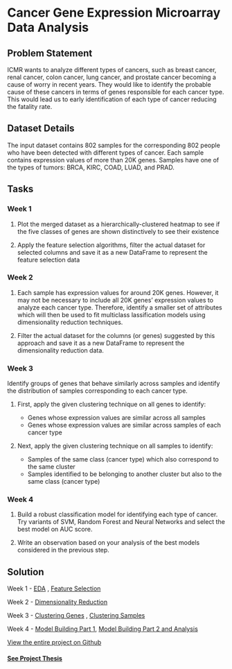 # Cancer Gene Expression Microarray Data Analysis

## Problem Statement

ICMR wants to analyze different types of cancers, such as breast cancer, renal cancer, colon cancer, lung cancer, and prostate cancer becoming a cause of worry in recent years. They would like to identify the probable cause of these cancers in terms of genes responsible for each cancer type. This would lead us to early identification of each type of cancer reducing the fatality rate.

## Dataset Details

The input dataset contains 802 samples for the corresponding 802 people who have been detected with different types of cancer. Each sample contains expression values of more than 20K genes. Samples have one of the types of tumors: BRCA, KIRC, COAD, LUAD, and PRAD.

## Tasks

### Week 1

 1. Plot the merged dataset as a hierarchically-clustered heatmap to see if the five classes of genes are shown distinctively to see their existence

 2. Apply the feature selection algorithms, filter the actual dataset for selected columns and save it as a new DataFrame to represent the feature selection data

### Week 2

1. Each sample has expression values for around 20K genes. However, it may not be necessary to include all 20K genes’ expression values to analyze each cancer type. Therefore, identify a smaller set of attributes which will then be used to fit multiclass lassification models using dimensionality reduction techniques.

2. Filter the actual dataset for the columns (or genes) suggested by this approach and save it as a new DataFrame to represent the dimensionality reduction data.


### Week 3

Identify groups of genes that behave similarly across samples and identify the distribution of samples corresponding to each cancer type.

1. First, apply the given clustering technique on all genes to identify:
   - Genes whose expression values are similar across all samples
   - Genes whose expression values are similar across samples of each cancer type 

2. Next, apply the given clustering technique on all samples to identify:
   - Samples of the same class (cancer type) which also correspond to the same cluster
   - Samples identified to be belonging to another cluster but also to the same class (cancer type)

### Week 4

1. Build a robust classification model for identifying each type of cancer. Try variants of SVM, Random Forest and Neural Networks and select the best model on AUC score.

2. Write an observation based on your analysis of the best models considered in the previous step. 

## Solution

Week 1 - [EDA](https://github.com/lookupinthesky/Purdue-Simplilearn-AI-ML/blob/main/Cancer%20Gene%20Expression%20%20Microarray%20Data%20Analysis/Week%201%20-%20EDA.ipynb) , [Feature Selection](https://github.com/lookupinthesky/Purdue-Simplilearn-AI-ML/blob/main/Cancer%20Gene%20Expression%20%20Microarray%20Data%20Analysis/Week%201%20-%20Feature%20Selection.ipynb)

Week 2 - [Dimensionality Reduction](https://github.com/lookupinthesky/Purdue-Simplilearn-AI-ML/blob/main/Cancer%20Gene%20Expression%20%20Microarray%20Data%20Analysis/Week%202%20-Dimensionality%20Reduction.ipynb)

Week 3 - [Clustering Genes](https://github.com/lookupinthesky/Purdue-Simplilearn-AI-ML/blob/main/Cancer%20Gene%20Expression%20%20Microarray%20Data%20Analysis/Week%203%20-%20Clustering%20Genes.ipynb) , [Clustering Samples](https://github.com/lookupinthesky/Purdue-Simplilearn-AI-ML/blob/main/Cancer%20Gene%20Expression%20%20Microarray%20Data%20Analysis/Week%203%20-%20Clustering%20Samples.ipynb)

Week 4 - [Model Building Part 1](https://github.com/lookupinthesky/Purdue-Simplilearn-AI-ML/blob/main/Cancer%20Gene%20Expression%20%20Microarray%20Data%20Analysis/Week%204%20-%20Model%20Building%20-%201.ipynb), [Model Building Part 2 and Analysis](https://github.com/lookupinthesky/Purdue-Simplilearn-AI-ML/blob/main/Cancer%20Gene%20Expression%20%20Microarray%20Data%20Analysis/Week%204%20-%20Model%20Building%20-%202.ipynb)


[View the entire project on Github](https://github.com/lookupinthesky/Purdue-Simplilearn-AI-ML/tree/main/Cancer%20Gene%20Expression%20%20Microarray%20Data%20Analysis)

#### [See Project Thesis](https://lookupinthesky.github.io/Purdue-Simplilearn-AI-ML/gene-expression/Report.pdf)
